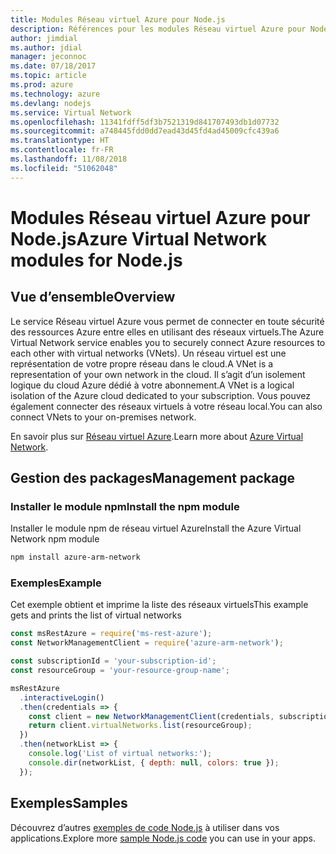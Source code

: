```yaml
---
title: Modules Réseau virtuel Azure pour Node.js
description: Références pour les modules Réseau virtuel Azure pour Node.js
author: jimdial
ms.author: jdial
manager: jeconnoc
ms.date: 07/18/2017
ms.topic: article
ms.prod: azure
ms.technology: azure
ms.devlang: nodejs
ms.service: Virtual Network
ms.openlocfilehash: 11341fdff5df3b7521319d841707493db1d07732
ms.sourcegitcommit: a748445fdd0dd7ead43d45fd4ad45009cfc439a6
ms.translationtype: HT
ms.contentlocale: fr-FR
ms.lasthandoff: 11/08/2018
ms.locfileid: "51062048"
---
```

# <a name="azure-virtual-network-modules-for-nodejs"></a><span data-ttu-id="54091-103">Modules Réseau virtuel Azure pour Node.js</span><span class="sxs-lookup"><span data-stu-id="54091-103">Azure Virtual Network modules for Node.js</span></span>

## <a name="overview"></a><span data-ttu-id="54091-104">Vue d’ensemble</span><span class="sxs-lookup"><span data-stu-id="54091-104">Overview</span></span>

<span data-ttu-id="54091-105">Le service Réseau virtuel Azure vous permet de connecter en toute sécurité des ressources Azure entre elles en utilisant des réseaux virtuels.</span><span class="sxs-lookup"><span data-stu-id="54091-105">The Azure Virtual Network service enables you to securely connect Azure resources to each other with virtual networks (VNets).</span></span> <span data-ttu-id="54091-106">Un réseau virtuel est une représentation de votre propre réseau dans le cloud.</span><span class="sxs-lookup"><span data-stu-id="54091-106">A VNet is a representation of your own network in the cloud.</span></span> <span data-ttu-id="54091-107">Il s’agit d’un isolement logique du cloud Azure dédié à votre abonnement.</span><span class="sxs-lookup"><span data-stu-id="54091-107">A VNet is a logical isolation of the Azure cloud dedicated to your subscription.</span></span> <span data-ttu-id="54091-108">Vous pouvez également connecter des réseaux virtuels à votre réseau local.</span><span class="sxs-lookup"><span data-stu-id="54091-108">You can also connect VNets to your on-premises network.</span></span>

<span data-ttu-id="54091-109">En savoir plus sur [Réseau virtuel Azure](https://docs.microsoft.com/azure/virtual-network/virtual-networks-overview).</span><span class="sxs-lookup"><span data-stu-id="54091-109">Learn more about [Azure Virtual Network](https://docs.microsoft.com/azure/virtual-network/virtual-networks-overview).</span></span>

## <a name="management-package"></a><span data-ttu-id="54091-110">Gestion des packages</span><span class="sxs-lookup"><span data-stu-id="54091-110">Management package</span></span>

### <a name="install-the-npm-module"></a><span data-ttu-id="54091-111">Installer le module npm</span><span class="sxs-lookup"><span data-stu-id="54091-111">Install the npm module</span></span>

<span data-ttu-id="54091-112">Installer le module npm de réseau virtuel Azure</span><span class="sxs-lookup"><span data-stu-id="54091-112">Install the Azure Virtual Network npm module</span></span>

```bash
npm install azure-arm-network
```

### <a name="example"></a><span data-ttu-id="54091-113">Exemples</span><span class="sxs-lookup"><span data-stu-id="54091-113">Example</span></span>

<span data-ttu-id="54091-114">Cet exemple obtient et imprime la liste des réseaux virtuels</span><span class="sxs-lookup"><span data-stu-id="54091-114">This example gets and prints the list of virtual networks</span></span>

```javascript
const msRestAzure = require('ms-rest-azure');
const NetworkManagementClient = require('azure-arm-network');

const subscriptionId = 'your-subscription-id';
const resourceGroup = 'your-resource-group-name';

msRestAzure
  .interactiveLogin()
  .then(credentials => {
    const client = new NetworkManagementClient(credentials, subscriptionId);
    return client.virtualNetworks.list(resourceGroup);
  })
  .then(networkList => {
    console.log('List of virtual networks:');
    console.dir(networkList, { depth: null, colors: true });
  });
```

## <a name="samples"></a><span data-ttu-id="54091-115">Exemples</span><span class="sxs-lookup"><span data-stu-id="54091-115">Samples</span></span>

<span data-ttu-id="54091-116">Découvrez d’autres [exemples de code Node.js](https://azure.microsoft.com/resources/samples/?platform=nodejs) à utiliser dans vos applications.</span><span class="sxs-lookup"><span data-stu-id="54091-116">Explore more [sample Node.js code](https://azure.microsoft.com/resources/samples/?platform=nodejs) you can use in your apps.</span></span>
